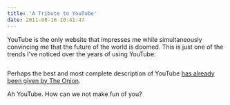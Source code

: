 ```yaml
---
title: 'A Tribute to YouTube'
date: 2011-08-16 10:41:47
---
```


YouTube is the only website that impresses me while simultaneously convincing me that the future of the world is doomed. This is just one of the trends I've noticed over the years of using YouTube:

<img alt="" src="/assets/images/YouTube-Graph.png" title="YouTube Commenter Intellegence" />

Perhaps the best and most complete description of YouTube [has already been given by The Onion](https://www.theonion.com/youtube-contest-challenges-users-to-make-a-good-video-1819594758).

Ah YouTube. How can we not make fun of you?
